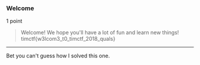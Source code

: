 ### Welcome
1 point
> Welcome! We hope you'll have a lot of fun and learn new things! timctf{w3lcom3\_t0\_timctf\_2018\_quals} 

---

Bet you can't guess how I solved this one.